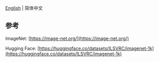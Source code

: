 [English](./README.md) | 简体中文

## 参考

ImageNet: [https://image-net.org/](https://image-net.org/)

Hugging Face: [https://huggingface.co/datasets/ILSVRC/imagenet-1k](https://huggingface.co/datasets/ILSVRC/imagenet-1k)